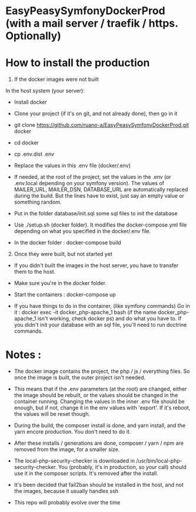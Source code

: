 # EasyPeasySymfonyDockerProd (with a mail server / traefik / https. Optionally)

# How to install the production

1) If the docker images were not built

In the host system (your server):

* Install docker

* Clone your project (if it's on git, and not already done), then go in it

* git clone https://github.com/ruano-a/EasyPeasySymfonyDockerProd.git docker

* cd docker

* cp .env.dist .env

* Replace the values in this .env file (docker/.env)

* If needed, at the root of the project, set the values in the .env (or .env.local depending on your symfony version). The values of MAILER_URL, MAILER_DSN, DATABASE_URL are automatically replaced during the build. But the lines have to exist, just say an empty value or something random.

* Put in the folder database/init.sql some sql files to init the database

* Use ./setup.sh (docker folder). It modifies the docker-compose.yml file depending on what you specified in the docker/.env file.

* In the docker folder : docker-compose build

2) Once they were built, but not started yet

* If you didn't built the images in the host server, you have to transfer them to the host.

* Make sure you're in the docker folder.

* Start the containers : docker-compose up

* If you have things to do in the container, (like symfony commands) Go in it : docker exec -it docker_php-apache_1 bash (if the name docker_php-apache_1 isn't working, check docker ps) and do what you have to. If you didn't init your database with an sql file, you'll need to run doctrine commands.

# Notes :

* The docker image contains the project, the php / js / everything files. So once the image is built, the outer project isn't needed.

* This means that if the .env parameters (at the root) are changed, either the image should be rebuilt, or the values should be changed in the container running. Changing the values in the inner .env file should be enough, but if not, change it in the env values with 'export'. If it's reboot, the values will be reset though.

* During the build, the composer install is done, and yarn install, and the yarn encore production. You don't need to do it.

* After these installs / generations are done, composer / yarn / npm are removed from the image, for a smaller size.

* The local-php-security-checker is downloaded in /usr/bin/local-php-security-checker. You (probably, it's in production, so your call) should use it in the composer scripts. It's removed after the install.

* It's been decided that fail2ban should be installed in the host, and not the images, because it usually handles ssh

* This repo will probably evolve over the time
